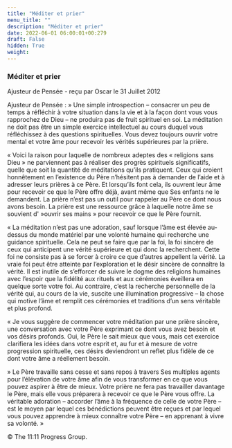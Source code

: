 ```yaml
---
title: "Méditer et prier"
menu_title: ""
description: "Méditer et prier"
date: 2022-06-01 06:00:01+00:279
draft: False
hidden: True
weight:
---
```

### Méditer et prier

Ajusteur de Pensée - reçu par Oscar le 31 Juillet 2012


Ajusteur de Pensée :  » Une simple introspection – consacrer un peu de temps à réfléchir à votre situation dans la vie et à la façon dont vous vous rapprochez de Dieu – ne produira pas de fruit spirituel en soi. La méditation ne doit pas être un simple exercice intellectuel au cours duquel vous réfléchissez à des questions spirituelles. Vous devez toujours ouvrir votre mental et votre âme pour recevoir les vérités supérieures par la prière.

« Voici la raison pour laquelle de nombreux adeptes des « religions sans Dieu » ne parviennent pas à réaliser des progrès spirituels significatifs, quelle que soit la quantité de méditations qu’ils pratiquent. Ceux qui croient honnêtement en l’existence du Père n’hésitent pas à demander de l’aide et à adresser leurs prières à ce Père. Et lorsqu’ils font cela, ils ouvrent leur âme pour recevoir ce que le Père offre déjà, avant même que Ses enfants ne le demandent. La prière n’est pas un outil pour rappeler au Père ce dont nous avons besoin. La prière est une ressource grâce à laquelle notre âme se souvient d' »ouvrir ses mains » pour recevoir ce que le Père fournit.

« La méditation n’est pas une adoration, sauf lorsque l’âme est élevée au-dessus du monde matériel par une volonté humaine qui recherche une guidance spirituelle. Cela ne peut se faire que par la foi, la foi sincère de ceux qui anticipent une vérité supérieure et qui donc la recherchent. Cette foi ne consiste pas à se forcer à croire ce que d’autres appellent la vérité. La vraie foi peut être atteinte par l’exploration et le désir sincère de connaître la vérité. Il est inutile de s’efforcer de suivre le dogme des religions humaines avec l’espoir que la fidélité aux rituels et aux cérémonies éveillera en quelque sorte votre foi. Au contraire, c’est la recherche personnelle de la vérité qui, au cours de la vie, suscite une illumination progressive – la chose qui motive l’âme et remplit ces cérémonies et traditions d’un sens véritable et plus profond.

« Je vous suggère de commencer votre méditation par une prière sincère, une conversation avec votre Père exprimant ce dont vous avez besoin et vos désirs profonds. Oui, le Père le sait mieux que vous, mais cet exercice clarifiera les idées dans votre esprit et, au fur et à mesure de votre progression spirituelle, ces désirs deviendront un reflet plus fidèle de ce dont votre âme a réellement besoin.

 » Le Père travaille sans cesse et sans repos à travers Ses multiples agents pour l’élévation de votre âme afin de vous transformer en ce que vous pouvez aspirer à être de mieux. Votre prière ne fera pas travailler davantage le Père, mais elle vous préparera à recevoir ce que le Père vous offre. La véritable adoration – accorder l’âme à la fréquence de celle de votre Père – est le moyen par lequel ces bénédictions peuvent être reçues et par lequel vous pouvez apprendre à mieux connaître votre Père – en apprenant à vivre sa volonté. »


© The 11:11 Progress Group.
